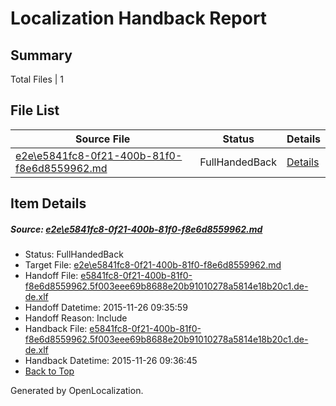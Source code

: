 # <a name='report-top'></a> Localization Handback Report

## Summary
 Total Files | 1

## File List
 Source File | Status | Details 
 ----------- | ------ | ------- 
 [e2e\e5841fc8-0f21-400b-81f0-f8e6d8559962.md](https://github.com/OpenLocalizationTest/oltest/blob/2ee35fbf5d0561ab2882150b8ca5a27f8952fe01/e2e/e5841fc8-0f21-400b-81f0-f8e6d8559962.md) | FullHandedBack | [Details](#31e96a3ec16fb67823268e0e21033863d13d2edc1)

## Item Details
##### <a name='31e96a3ec16fb67823268e0e21033863d13d2edc1'></a> Source: [e2e\e5841fc8-0f21-400b-81f0-f8e6d8559962.md](https://github.com/OpenLocalizationTest/oltest/blob/2ee35fbf5d0561ab2882150b8ca5a27f8952fe01/e2e/e5841fc8-0f21-400b-81f0-f8e6d8559962.md)
* Status: FullHandedBack
* Target File: [e2e\e5841fc8-0f21-400b-81f0-f8e6d8559962.md](https://github.com/OpenLocalizationTestOrg/oltest.de-de/blob/3ae3e79cf294089013d7e3ed642dda2366dc666d/e2e/e5841fc8-0f21-400b-81f0-f8e6d8559962.md)
* Handoff File: [e5841fc8-0f21-400b-81f0-f8e6d8559962.5f003eee69b8688e20b91010278a5814e18b20c1.de-de.xlf](https://github.com/OpenLocalizationTestOrg/olhandoff/blob/2942a878393cc18b4e13599966ee09a1628e8bac/ol-handoff/OpenLocalizationTestOrg/oltest.de-de/yanz/e5841fc8-0f21-400b-81f0-f8e6d8559962.5f003eee69b8688e20b91010278a5814e18b20c1.de-de.xlf)
* Handoff Datetime: 2015-11-26 09:35:59
* Handoff Reason: Include
* Handback File: [e5841fc8-0f21-400b-81f0-f8e6d8559962.5f003eee69b8688e20b91010278a5814e18b20c1.de-de.xlf](https://github.com/OpenLocalizationTestOrg/olhandback/blob/6301da1414e7e347d30b2083b3fe1d42326e3a4f/ol-handback/OpenLocalizationTestOrg/oltest.de-de/yanz/e5841fc8-0f21-400b-81f0-f8e6d8559962.5f003eee69b8688e20b91010278a5814e18b20c1.de-de.xlf)
* Handback Datetime: 2015-11-26 09:36:45
* [Back to Top](#report-top)


Generated by OpenLocalization.
